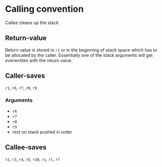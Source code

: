 # Calling convention

Callee cleans up the stack

## Return-value

Return value is stored in `r1` or in the beginning of stack space
which has to be allocated by the caller. Essentially one of the stack arguments will get overwritten
with the return value.

## Caller-saves

`r1`, `r6`, `r7`, `r8`, `r9`

### Arguments

- `r6`
- `r7`
- `r8`
- `r9`
- rest on stack pushed in order

## Callee-saves

`r2`, `r3`, `r4`, `r5`, `r10`, `rs`, `rl`, `rf`
